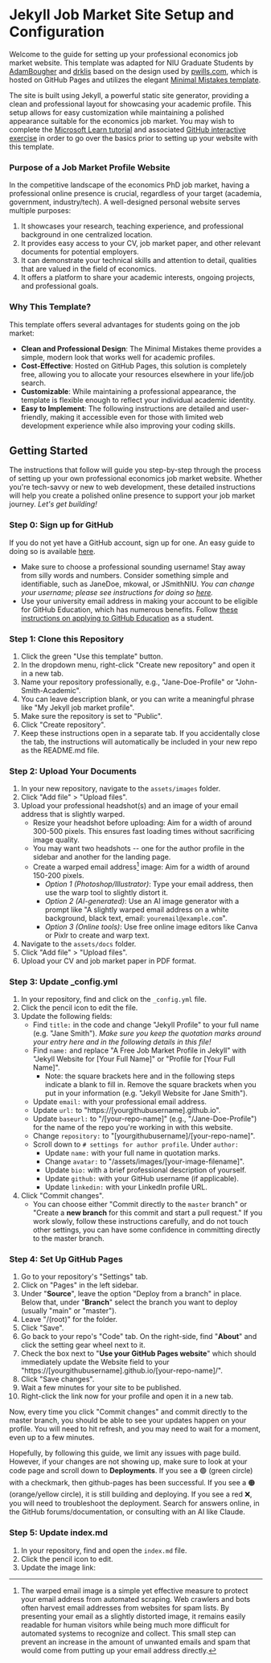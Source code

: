 # Jekyll Job Market Site Setup and Configuration

Welcome to the guide for setting up your professional economics job market website. This template was adapted for NIU Graduate Students by [AdamBougher](https://github.com/adambougher) and [drklis](https://github.com/drklis/) based on the design used by [pwills.com](http://www.pwills.com), which is hosted on GitHub Pages and utilizes the elegant [Minimal Mistakes template](https://github.com/mmistakes/minimal-mistakes).

The site is built using Jekyll, a powerful static site generator, providing a clean and professional layout for showcasing your academic profile. This setup allows for easy customization while maintaining a polished appearance suitable for the economics job market. You may wish to complete the [Microsoft Learn tutorial](https://learn.microsoft.com/en-us/training/modules/create-host-web-sites-github-pages/) and associated [GitHub interactive exercise](https://github.com/skills/github-pages) in order to go over the basics prior to setting up your website with this template.

### Purpose of a Job Market Profile Website

In the competitive landscape of the economics PhD job market, having a professional online presence is crucial, regardless of your target (academia, government, industry/tech). A well-designed personal website serves multiple purposes:
1. It showcases your research, teaching experience, and professional background in one centralized location.
2. It provides easy access to your CV, job market paper, and other relevant documents for potential employers.
3. It can demonstrate your technical skills and attention to detail, qualities that are valued in the field of economics.
4. It offers a platform to share your academic interests, ongoing projects, and professional goals.

### Why This Template?

This template offers several advantages for students going on the job market:

- **Clean and Professional Design**: The Minimal Mistakes theme provides a simple, modern look that works well for academic profiles.
- **Cost-Effective**: Hosted on GitHub Pages, this solution is completely free, allowing you to allocate your resources elsewhere in your life/job search.
- **Customizable**: While maintaining a professional appearance, the template is flexible enough to reflect your individual academic identity.
- **Easy to Implement**: The following instructions are detailed and user-friendly, making it accessible even for those with limited web development experience while also improving your coding skills.

## Getting Started

The instructions that follow will guide you step-by-step through the process of setting up your own professional economics job market website. Whether you're tech-savvy or new to web development, these detailed instructions will help you create a polished online presence to support your job market journey. *Let's get building!*

### Step 0: Sign up for GitHub

If you do not yet have a GitHub account, sign up for one. An easy guide to doing so is available [here](https://docs.github.com/en/get-started/start-your-journey/creating-an-account-on-github).
- Make sure to choose a professional sounding username! Stay away from silly words and numbers. Consider something simple and identifiable, such as JaneDoe, mkowal, or JSmithNIU. *You can change your username; please see instructions for doing so [here](https://docs.github.com/en/account-and-profile/setting-up-and-managing-your-personal-account-on-github/managing-user-account-settings/changing-your-github-username).*
- Use your university email address in making your account to be eligible for GitHub Education, which has numerous benefits. Follow [these instructions on applying to GitHub Education](https://docs.github.com/en/education/explore-the-benefits-of-teaching-and-learning-with-github-education/github-education-for-students/apply-to-github-education-as-a-student) as a student.

### Step 1: Clone this Repository

1. Click the green "Use this template" button.
2. In the dropdown menu, right-click "Create new repository" and open it in a new tab.
3. Name your repository professionally, e.g., "Jane-Doe-Profile" or "John-Smith-Academic".
4. You can leave description blank, or you can write a meaningful phrase like "My Jekyll job market profile".
5. Make sure the repository is set to "Public".
6. Click "Create repository".
7. Keep these instructions open in a separate tab. If you accidentally close the tab, the instructions will automatically be included in your new repo as the README.md file.

### Step 2: Upload Your Documents

1. In your new repository, navigate to the `assets/images` folder.
2. Click "Add file" > "Upload files".
3. Upload your professional headshot(s) and an image of your email address that is slightly warped.
    - Resize your headshot before uploading: Aim for a width of around 300-500 pixels. This ensures fast loading times without sacrificing image quality.
    - You may want two headshots -- one for the author profile in the sidebar and another for the landing page.
    - Create a warped email address[^1] image: Aim for a width of around 150-200 pixels.  
        - *Option 1 (Photoshop/Illustrator)*: Type your email address, then use the warp tool to slightly distort it.  
        - *Option 2 (AI-generated)*: Use an AI image generator with a prompt like "A slightly warped email address on a white background, black text, email: `youremail@example.com`".  
        - *Option 3 (Online tools)*: Use free online image editors like Canva or Pixlr to create and warp text.  
4. Navigate to the `assets/docs` folder.
5. Click "Add file" > "Upload files".
6. Upload your CV and job market paper in PDF format.

### Step 3: Update _config.yml

1. In your repository, find and click on the `_config.yml` file.
2. Click the pencil icon to edit the file.
3. Update the following fields:
   - Find `title:` in the code and change "Jekyll Profile" to your full name (e.g. "Jane Smith"). *Make sure you keep the quotation marks around your entry here and in the following details in this file!*
   - Find `name:` and replace "A Free Job Market Profile in Jekyll" with "Jekyll Website for [Your Full Name]" or "Profile for [Your Full Name]".
       - Note: the square brackets here and in the following steps indicate a blank to fill in. Remove the square brackets when you put in your information (e.g. "Jekyll Website for Jane Smith").
   - Update `email:` with your professional email address.
   - Update `url:` to "https://[yourgithubusername].github.io".
   - Update `baseurl:` to "/[your-repo-name]" (e.g., "/Jane-Doe-Profile") for the name of the repo you're working in with this website.
   - Change `repository:` to "[yourgithubusername]/[your-repo-name]".
   - Scroll down to `# settings for author profile`. Under `author:`
     - Update `name:` with your full name in quotation marks.
     - Change `avatar:` to "/assets/images/[your-image-filename]".
     - Update `bio:` with a brief professional description of yourself.
     - Update `github:` with your GitHub username (if applicable).
     - Update `linkedin:` with your LinkedIn profile URL.
4. Click "Commit changes".  
    - You can choose either "Commit directly to the `master` branch" or "Create a **new branch** for this commit and start a pull request." If you work slowly, follow these instructions carefully, and do not touch other settings, you can have some confidence in committing directly to the master branch.

### Step 4: Set Up GitHub Pages

1. Go to your repository's "Settings" tab.
2. Click on "Pages" in the left sidebar.
3. Under "**Source**", leave the option "Deploy from a branch" in place. Below that, under "**Branch**" select the branch you want to deploy (usually "main" or "master").
4. Leave "/(root)" for the folder.
5. Click "Save".
6. Go back to your repo's "Code" tab. On the right-side, find "**About**" and click the setting gear wheel next to it.
7. Check the box next to "**Use your GitHub Pages website**" which should immediately update the Website field to your "https://[yourgithubusername].github.io/[your-repo-name]/".
8. Click "Save changes".
9. Wait a few minutes for your site to be published.
10. Right-click the link now for your profile and open it in a new tab.

Now, every time you click "Commit changes" and commit directly to the master branch, you should be able to see your updates happen on your profile. You will need to hit refresh, and you may need to wait for a moment, even up to a few minutes. 

Hopefully, by following this guide, we limit any issues with page build. However, if your changes are not showing up, make sure to look at your code page and scroll down to **Deployments**. If you see a 🟢 (green circle) with a checkmark, then github-pages has been successful. If you see a 🟠 (orange/yellow circle), it is still building and deploying. If you see a red ❌, you will need to troubleshoot the deployment. Search for answers online, in the GitHub forums/documentation, or consulting with an AI like Claude.

### Step 5: Update index.md

1. In your repository, find and open the `index.md` file.
2. Click the pencil icon to edit.
3. Update the image link:


[^1]: The warped email image is a simple yet effective measure to protect your email address from automated scraping. Web crawlers and bots often harvest email addresses from websites for spam lists. By presenting your email as a slightly distorted image, it remains easily readable for human visitors while being much more difficult for automated systems to recognize and collect. This small step can prevent an increase in the amount of unwanted emails and spam that would come from putting up your email address directly.
